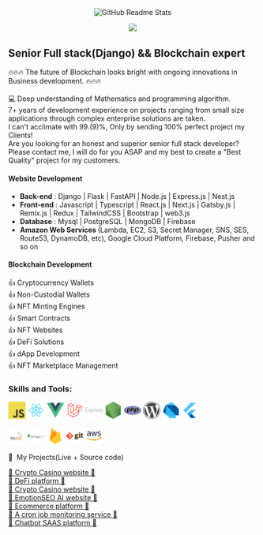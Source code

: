 <p align="center">
    <img width="100px" src="https://res.cloudinary.com/anuraghazra/image/upload/v1594908242/logo_ccswme.svg" align="center" alt="GitHub Readme Stats" />
</p>
<p align="center">
    <img src="https://github-profile-trophy.vercel.app/?username=BTC415&row=3&column=7&theme=gruvbox&margin-w=15&margin-h=15" />
</p>

## Senior Full stack(Django) && Blockchain expert

🔥🔥🔥 The future of Blockchain looks bright with ongoing innovations in Business development. 🔥🔥🔥 <br><br>
💻 Deep understanding of Mathematics and programming algorithm.<br>
7+ years of development experience on projects ranging from small size applications through complex enterprise solutions are taken.<br>
I can't acclimate with 99.(9)%, Only by sending 100% perfect project my Clients!<br>
Are you looking for an honest and superior senior full stack developer?<br>
Please contact me, I will do for you ASAP and my best to create a "Best Quality" project for my customers.
</p>


#### Website Development
- <b>Back-end</b> : Django | Flask | FastAPI | Node.js | Express.js | Nest.js
- <b>Front-end</b> : Javascript | Typescript | React.js | Next.js | Gatsby.js | Remix.js | Redux | TailwindCSS | Bootstrap | web3.js 
- <b>Database</b> : Mysql | PostgreSQL | MongoDB | Firebase
- <b>Amazon Web Services </b> (Lambda, EC2, S3, Secret Manager, SNS, SES, Route53, DynamoDB, etc), Google Cloud Platform, Firebase, Pusher and so on
#### Blockchain Development
👍 Cryptocurrency Wallets <br>
👍 Non-Custodial Wallets<br>
👍 NFT Minting Engines<br>
👍 Smart Contracts<br>
👍 NFT Websites<br>
👍 DeFi Solutions<br>
👍 dApp Development<br>
👍 NFT Marketplace Management<br>

### Skills and Tools:

<code><img height="35" src="https://raw.githubusercontent.com/github/explore/80688e429a7d4ef2fca1e82350fe8e3517d3494d/topics/javascript/javascript.png"></code>
<code><img height="35" src="https://raw.githubusercontent.com/github/explore/80688e429a7d4ef2fca1e82350fe8e3517d3494d/topics/react/react.png"></code>
<code><img height="35" src="https://raw.githubusercontent.com/github/explore/80688e429a7d4ef2fca1e82350fe8e3517d3494d/topics/vue/vue.png"></code>
<code><img height="35" src="https://raw.githubusercontent.com/github/explore/80688e429a7d4ef2fca1e82350fe8e3517d3494d/topics/laravel/laravel.png"></code>
<code><img height="35" src="https://raw.githubusercontent.com/github/explore/80688e429a7d4ef2fca1e82350fe8e3517d3494d/topics/express/express.png"></code>
<code><img height="35" src="https://raw.githubusercontent.com/github/explore/80688e429a7d4ef2fca1e82350fe8e3517d3494d/topics/nodejs/nodejs.png"></code>
<code><img height="35" src="https://raw.githubusercontent.com/github/explore/80688e429a7d4ef2fca1e82350fe8e3517d3494d/topics/php/php.png"></code>
<code><img height="35" src="https://raw.githubusercontent.com/github/explore/80688e429a7d4ef2fca1e82350fe8e3517d3494d/topics/wordpress/wordpress.png"></code>
<code><img height="35" src="https://raw.githubusercontent.com/github/explore/80688e429a7d4ef2fca1e82350fe8e3517d3494d/topics/dart/dart.png"></code>
<code><img height="35" src="https://raw.githubusercontent.com/github/explore/80688e429a7d4ef2fca1e82350fe8e3517d3494d/topics/flutter/flutter.png"></code>

<code><img height="35" src="https://raw.githubusercontent.com/github/explore/80688e429a7d4ef2fca1e82350fe8e3517d3494d/topics/mysql/mysql.png"></code>
<code><img height="35" src="https://raw.githubusercontent.com/github/explore/80688e429a7d4ef2fca1e82350fe8e3517d3494d/topics/mongodb/mongodb.png"></code>
<code><img height="35" src="https://raw.githubusercontent.com/github/explore/80688e429a7d4ef2fca1e82350fe8e3517d3494d/topics/firebase/firebase.png"></code>
<code><img height="35" src="https://raw.githubusercontent.com/github/explore/80688e429a7d4ef2fca1e82350fe8e3517d3494d/topics/git/git.png"></code>
<code><img height="35" src="https://raw.githubusercontent.com/github/explore/80688e429a7d4ef2fca1e82350fe8e3517d3494d/topics/aws/aws.png"></code>


<p>
🔱 &nbsp;My Projects(Live + Source code) &nbsp;
</p>

<div>

  
 <a href="https://kira222.com">🌟 Crypto Casino website 🌟</a> <br>
  <a href="https://metablock.trade/">🌟 DeFi platform 🌟</a> <br>
 <a href="https://1win.com">🌟 Crypto Casino website 🌟</a> <br>
 <a href="#">🌟 EmotionSEO AI website 🌟</a><br>
 <a href="https://saleor.io">🌟 Ecommerce platform 🌟</a><br>
 <a href="https://healthchecks.io">🌟 A cron job monitoring service 🌟</a><br>
 <a href="https://presbot.com">🌟 Chatbot SAAS platform 🌟</a><br>

 

</div>
